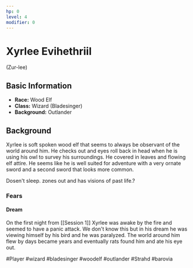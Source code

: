 ```yaml
---
hp: 0
level: 4
modifier: 0
---
```

# Xyrlee Evihethriil

(Zur-lee)
## Basic Information

- **Race:** Wood Elf
- **Class:** Wizard (Bladesinger)
- **Background:** Outlander

## Background

Xyrlee is soft spoken wood elf that seems to always be observant of the world around him. He checks out and eyes roll back in head when he is using his owl to survey his surroundings. 
He covered in leaves and flowing elf attire. He seems like he is well suited for adventure with a very ornate sword and a second sword that looks more common. 

Dosen't sleep. zones out and has visions of past life.?
### Fears
#### Dream
On the first night from [[Session 1]] Xyrlee was awake by the fire and seemed to have a panic attack. We don't know this but in his dream he was viewing himself by his bird and he was paralyzed. The world around him flew by days became years and eventually rats found him and ate his eye out. 

#Player  #wizard #bladesinger #woodelf #outlander #Strahd #barovia